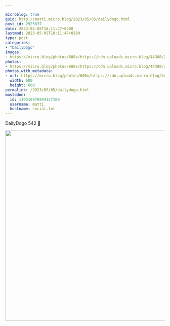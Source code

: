 ```yaml
---

microblog: true
guid: http://matti.micro.blog/2023/05/05/dailydogo.html
post_id: 2925837
date: 2023-05-05T18:11:47+0200
lastmod: 2023-05-05T18:11:47+0200
type: post
categories:
- "DailyDogo"
images:
- https://micro.blog/photos/600x/https://cdn.uploads.micro.blog/44388/2023/4e13d91d44.jpg
photos:
- https://micro.blog/photos/600x/https://cdn.uploads.micro.blog/44388/2023/4e13d91d44.jpg
photos_with_metadata:
- url: https://micro.blog/photos/600x/https://cdn.uploads.micro.blog/44388/2023/4e13d91d44.jpg
  width: 600
  height: 600
permalink: /2023/05/05/dailydogo.html
mastodon:
  id: 110316976944127180
  username: matti
  hostname: social.lol
---
```

DailyDogo 542 🐶

<img src="/media/uploads/2023/4e13d91d44.jpg" width="600" height="600" alt="" />
